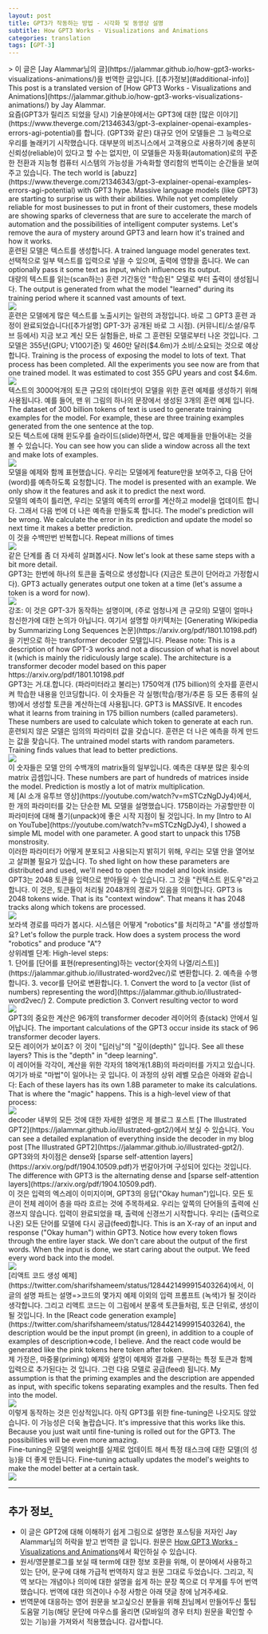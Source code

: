 ```yaml
---
layout: post
title: GPT3가 작동하는 방법 - 시각화 및 동영상 설명
subtitle: How GPT3 Works - Visualizations and Animations
categories: translation
tags: [GPT-3]
---
```


<div class="tooltip" markdown="1">
> 이 글은 [Jay Alammar님의 글](https://jalammar.github.io/how-gpt3-works-visualizations-animations/)을 번역한 글입니다. [[추가정보](#additional-info)]
<span class="tooltiptext">
This post is a translated version of [How GPT3 Works - Visualizations and Animations](https://jalammar.github.io/how-gpt3-works-visualizations-animations/) by Jay Alammar.
</span>
</div>

<div class="tooltip" markdown="1">
요즘(GPT3가 릴리즈 되었을 당시) 기술분야에서는 GPT3에 대한 [많은 이야기](https://www.theverge.com/21346343/gpt-3-explainer-openai-examples-errors-agi-potential)를 합니다. (GPT3와 같은) 대규모 언어 모델들은 그 능력으로 우리를 놀래키기 시작했습니다. 대부분의 비즈니스에서 고객용으로 사용하기에 충분히 신뢰성(reliable)이 있다고 할 수는 없지만, 이 모델들은 자동화(automation)로의 꾸준한 전환과 지능형 컴퓨터 시스템의 가능성을 가속화할 영리함의 번뜩이는 순간들을 보여주고 있습니다.
<span class="tooltiptext">
The tech world is [abuzz](https://www.theverge.com/21346343/gpt-3-explainer-openai-examples-errors-agi-potential) with GPT3 hype. Massive language models (like GPT3) are starting to surprise us with their abilities. While not yet completely reliable for most businesses to put in front of their customers, these models are showing sparks of cleverness that are sure to accelerate the march of automation and the possibilities of intelligent computer systems. Let's remove the aura of mystery around GPT3 and learn how it's trained and how it works.
</span>
</div>


<div class="tooltip" markdown="1">
훈련된 모델은 텍스트를 생성합니다.
<span class="tooltiptext">
A trained language model generates text.
</span>
</div>

<div class="tooltip" markdown="1">
선택적으로 일부 텍스트를 입력으로 넣을 수 있으며, 출력에 영향을 줍니다.
<span class="tooltiptext">
We can optionally pass it some text as input, which influences its output. 
</span>
</div>

<div class="tooltip" markdown="1">
대량의 텍스트를 읽는(scan하는) 훈련 기간동안 "학습된" 모델로 부터 출력이 생성됩니다.
<span class="tooltiptext">
The output is generated from what the model "learned" during its training period where it scanned vast amounts of text.
</span>
</div>


<div class="img-div-any-width" markdown="0">
  <img src="/images/gpt3/01-gpt3-language-model-overview.gif" />
  <br />

</div>


<!--more-->


<div class="tooltip" markdown="1">
훈련은 모델에게 많은 텍스트를 노출시키는 일련의 과정입니다. 바로 그 GPT3 훈련 과정이 완료되었습니다([추가설명] GPT-3가 공개된 바로 그 시점). (커뮤니티/소셜/유투브 등에서) 지금 보고 계신 모든 실험들은, 바로 그 훈련된 모델로부터 나온 것입니다. 그 모델은 355년(GPU; V100기준) 및 460만 달러($4.6m)가 소비/소요되는 것으로 예상합니다.
<span class="tooltiptext">
Training is the process of exposing the model to lots of text. That process has been completed. All the experiments you see now are from that one trained model. It was estimated to cost 355 GPU years and cost $4.6m.
</span>
</div>




<div class="img-div-any-width" markdown="0">
  <img src="/images/gpt3/02-gpt3-training-language-model.gif" />
  <br />

</div>


<div class="tooltip" markdown="1">
텍스트의 3000억개의 토큰 규모의 데이터셋이 모델을 위한 훈련 예제를 생성하기 위해 사용됩니다. 예를 들어, 맨 위 그림의 하나의 문장에서 생성된 3개의 훈련 예제 입니다. 
<span class="tooltiptext">
The dataset of 300 billion tokens of text is used to generate training examples for the model. For example, these are three training examples generated from the one sentence at the top. 
</span>
</div>

<div class="tooltip" markdown="1">
모든 텍스트에 대해 윈도우를 슬라이드(slide)하면서, 많은 예제들을 만들어내는 것을 볼 수 있습니다. 
<span class="tooltiptext">
You can see how you can slide a window across all the text and make lots of examples.
</span>
</div>



<div class="img-div-any-width" markdown="0">
  <img src="/images/gpt3/gpt3-training-examples-sliding-window.png" />
  <br />

</div>

<div class="tooltip" markdown="1">
모델을 예제와 함께 표현했습니다. 우리는 모델에게 feature만을 보여주고, 다음 단어(word)를 예측하도록 요청합니다. 
<span class="tooltiptext">
The model is presented with an example. We only show it the features and ask it to predict the next word. 
</span>
</div>

<div class="tooltip" markdown="1">
모델의 예측이 틀리면, 우리는 모델의 예측의 error를 계산하고 model을 업데이트 합니다. 그래서 다음 번에 더 나은 예측을 만들도록 합니다.
<span class="tooltiptext">
The model's prediction will be wrong. We calculate the error in its prediction and update the model so next time it makes a better prediction.
</span>
</div>

<div class="tooltip" markdown="1">
이 것을 수백만번 반복합니다. 
<span class="tooltiptext">
Repeat millions of times
</span>
</div>

<div class="img-div-any-width" markdown="0">
  <img src="/images/gpt3/03-gpt3-training-step-back-prop.gif" />
  <br />

</div>




<div class="tooltip" markdown="1">
같은 단계를 좀 더 자세히 살펴봅시다.
<span class="tooltiptext">
Now let's look at these same steps with a bit more detail.
</span>
</div>

<div class="tooltip" markdown="1">
GPT3는 한번에 하나의 토큰을 출력으로 생성합니다 (지금은 토큰이 단어라고 가정합시다).
<span class="tooltiptext">
GPT3 actually generates output one token at a time (let's assume a token is a word for now).
</span>
</div>



<div class="img-div-any-width" markdown="0">
  <img src="/images/gpt3/04-gpt3-generate-tokens-output.gif" />
  <br />

</div>


<div class="tooltip" markdown="1">
강조: 이 것은 GPT-3가 동작하는 설명이며, (주로 엄청나게 큰 규모의) 모델이 얼마나 참신한가에 대한 논의가 아닙니다. 여기서 설명할 아키텍처는 [Generating Wikipedia by Summarizing Long Sequences 논문](https://arxiv.org/pdf/1801.10198.pdf)을 기반으로 하는 transformer decoder 모델입니다.
<span class="tooltiptext">
Please note: This is a description of how GPT-3 works and not a discussion of what is novel about it (which is mainly the ridiculously large scale). The architecture is a transformer decoder model based on this paper https://arxiv.org/pdf/1801.10198.pdf
</span>
</div>




<div class="tooltip" markdown="1">
GPT3는 거.대.합니다. (파라미터라고 불리는) 1750억개 (175 billion)의 숫자를 훈련시켜 학습한 내용을 인코딩합니다. 이 숫자들은 각 실행(학습/평가/추론 등 모든 종류의 실행)에서 생성할 토큰을 계산하는데 사용됩니다. 
<span class="tooltiptext">
GPT3 is MASSIVE. It encodes what it learns from training in 175 billion numbers (called parameters). These numbers are used to calculate which token to generate at each run.
</span>
</div>

<div class="tooltip" markdown="1">
훈련되지 않은 모델은 임의의 파라미터 값을 갖습니다. 훈련은 더 나은 예측을 하게 만드는 값을 찾습니다.
<span class="tooltiptext">
The untrained model starts with random parameters. Training finds values that lead to better predictions.
</span>
</div>




<div class="img-div-any-width" markdown="0">
  <img src="/images/gpt3/gpt3-parameters-weights.png" />
  <br />

</div>


<div class="tooltip" markdown="1">
이 숫자들은 모델 안의 수백개의 matrix들의 일부입니다. 예측은 대부분 많은 횟수의 matrix 곱셈입니다.
<span class="tooltiptext">
These numbers are part of hundreds of matrices inside the model. Prediction is mostly a lot of matrix multiplication.
</span>
</div>

<div class="tooltip" markdown="1">
제 [AI 소개 유투브 영상](https://youtube.com/watch?v=mSTCzNgDJy4)에서, 한 개의 파라미터를 갖는 단순한 ML 모델을 설명했습니다. 175B이라는 가공할만한 이 파라미터에 대해 풀기(unpack)에 좋은 시작 지점이 될 것입니다. 
<span class="tooltiptext">
In my [Intro to AI on YouTube](https://youtube.com/watch?v=mSTCzNgDJy4), I showed a simple ML model with one parameter. A good start to unpack this 175B monstrosity.
</span>
</div>


<div class="tooltip" markdown="1">
이러한 파라미터가 어떻게 분포되고 사용되는지 밝히기 위해, 우리는 모델 안을 열어보고 살펴볼 필요가 있습니다.
<span class="tooltiptext">
To shed light on how these parameters are distributed and used, we'll need to open the model and look inside.
</span>
</div>

<div class="tooltip" markdown="1">
GPT3는 2048 토큰을 입력으로 받아들일 수 있습니다. 그 것을 "컨텍스트 윈도우"라고 합니다. 이 것은, 토큰들이 처리될 2048개의 경로가 있음을 의미합니다. 
<span class="tooltiptext">
GPT3 is 2048 tokens wide. That is its "context window". That means it has 2048 tracks along which tokens are processed.
</span>
</div>

<div class="img-div-any-width" markdown="0">
  <img src="/images/gpt3/05-gpt3-generate-output-context-window.gif" />
  <br />

</div>


<div class="tooltip" markdown="1">
보라색 경로를 따라가 봅시다. 시스템은 어떻게 "robotics"를 처리하고 "A"를 생성할까요?
<span class="tooltiptext">
Let's follow the purple track. How does a system process the word "robotics" and produce "A"?
</span>
</div>

<div class="tooltip" markdown="1">
상위레벨 단계:
<span class="tooltiptext">
High-level steps:
</span>
</div>

<div class="tooltip" markdown="1">
1. 단어를 [단어를 표현(representing)하는 vector(숫자의 나열/리스트)](https://jalammar.github.io/illustrated-word2vec/)로 변환합니다.
2. 예측을 수행합니다.
3. vecor를 단어로 변환합니다. 
<span class="tooltiptext"  markdown="1">
1. Convert the word to [a vector (list of numbers) representing the word](https://jalammar.github.io/illustrated-word2vec/)
2. Compute prediction
3. Convert resulting vector to word
</span>
</div>


<div class="img-div-any-width" markdown="0">
  <img src="/images/gpt3/06-gpt3-embedding.gif" />
  <br />

</div>



<div class="tooltip" markdown="1">
GPT3의 중요한 계산은 96개의 transformer decoder 레이어의 층(stack) 안에서 일어납니다. 
<span class="tooltiptext">
The important calculations of the GPT3 occur inside its stack of 96 transformer decoder layers. 
</span>
</div>

<div class="tooltip" markdown="1">
모든 레이어가 보이죠? 이 것이 "딥러닝"의 "깊이(depth)" 입니다. 
<span class="tooltiptext">
See all these layers? This is the "depth" in "deep learning".
</span>
</div>

<div class="tooltip" markdown="1">
이 레이어들 각각이, 계산을 위한 각자의 18억개(1.8B)의 파라미터를 가지고 있습니다. 여기가 바로 "마법"이 일어나는 곳 입니다. 이 과정의 상위 레벨 모습은 아래와 같습니다:
<span class="tooltiptext">
Each of these layers has its own 1.8B parameter to make its calculations. That is where the "magic" happens. This is a high-level view of that process:
</span>
</div>



<div class="img-div-any-width" markdown="0">
  <img src="/images/gpt3/07-gpt3-processing-transformer-blocks.gif" />
  <br />

</div>


<div class="tooltip" markdown="1">
decoder 내부의 모든 것에 대한 자세한 설명은 제 블로그 포스트 [The Illustrated GPT2](https://jalammar.github.io/illustrated-gpt2/)에서 보실 수 있습니다. 
<span class="tooltiptext">
You can see a detailed explanation of everything inside the decoder in my blog post [The Illustrated GPT2](https://jalammar.github.io/illustrated-gpt2/).
</span>
</div>

<div class="tooltip" markdown="1">
GPT3와의 차이점은 dense와 [sparse self-attention layers](https://arxiv.org/pdf/1904.10509.pdf)가 번갈아가며 구성되어 있다는 것입니다.
<span class="tooltiptext">
The difference with GPT3 is the alternating dense and [sparse self-attention layers](https://arxiv.org/pdf/1904.10509.pdf).
</span>
</div>







<div class="tooltip" markdown="1">
이 것은 입력의 엑스레이 이미지이며, GPT3의 응답("Okay human")입니다. 모든 토큰이 전체 레이어 층을 따라 흐르는 것에 주목하세요. 우리는 앞쪽의 단어들의 출력에 신경쓰지 않습니다. 입력이 완료되었을 때, 출력에 신경쓰기 시작합니다. 우리는 (출력으로 나온) 모든 단어를 모델에 다시 공급(feed)합니다.
<span class="tooltiptext">
This is an X-ray of an input and response ("Okay human") within GPT3. Notice how every token flows through the entire layer stack. We don't care about the output of the first words. When the input is done, we start caring about the output. We feed every word back into the model.
</span>
</div>


<div class="img-div-any-width" markdown="0">
  <img src="/images/gpt3/08-gpt3-tokens-transformer-blocks.gif" />
  <br />

</div>


<div class="tooltip" markdown="1">
[리액트 코드 생성 예제](https://twitter.com/sharifshameem/status/1284421499915403264)에서, 이 글의 설명 파트는 설명=>코드의 몇가지 예제 이외의 입력 프롬프트 (녹색)가 될 것이라 생각합니다. 그리고 리액트 코드는 이 그림에서 분홍색 토큰들처럼, 토큰 단위로, 생성이 될 것입니다.
<span class="tooltiptext">
In the [React code generation example](https://twitter.com/sharifshameem/status/1284421499915403264), the description would be the input prompt (in green), in addition to a couple of examples of description=>code, I believe. And the react code would be generated like the pink tokens here token after token.
</span>
</div>


<div class="tooltip" markdown="1">
제 가정은, 마중물(priming) 예제와 설명이 예제와 결과를 구분하는 특정 토큰과 함께 입력으로 추가된다는 것 입니다. 그런 다음 모델로 공급(feed) 됩니다. 
<span class="tooltiptext">
My assumption is that the priming examples and the description are appended as input, with specific tokens separating examples and the results. Then fed into the model.
</span>
</div>

<div class="img-div-any-width" markdown="0">
  <img src="/images/gpt3/09-gpt3-generating-react-code-example.gif" />
  <br />

</div>


<div class="tooltip" markdown="1">
이렇게 동작하는 것은 인상적입니다. 아직 GPT3를 위한 fine-tuning은 나오지도 않았습니다. 이 가능성은 더욱 놀랍습니다. 
<span class="tooltiptext">
It's impressive that this works like this. Because you just wait until fine-tuning is rolled out for the GPT3. The possibilities will be even more amazing.
</span>
</div>

<div class="tooltip" markdown="1">
Fine-tuning은 모델의 weight를 실제로 업데이트 해서 특정 태스크에 대한 모델(의 성능)을 더 좋게 만듭니다. 
<span class="tooltiptext">
Fine-tuning actually updates the model's weights to make the model better at a certain task.
</span>
</div>

<div class="img-div-any-width" markdown="0">
  <img src="/images/gpt3/10-gpt3-fine-tuning.gif" />
  <br />

</div>

---

## 추가 정보<a href="#additional-info" name="additional-info">.</a>

* 이 글은 GPT2에 대해 이해하기 쉽게 그림으로 설명한 포스팅을 저자인 Jay Alammar님의 허락을 받고 번역한 글 입니다. 원문은 [How GPT3 Works - Visualizations and Animations](https://jalammar.github.io/how-gpt3-works-visualizations-animations/)에서 확인하실 수 있습니다.
* 원서/영문블로그를 보실 때 term에 대한 정보 호환을 위해, 이 분야에서 사용하고 있는 단어, 문구에 대해 가급적 번역하지 않고 원문 그대로 두었습니다. 그리고, 직역 보다는 개념이나 의미에 대한 설명을 쉽게 하는 문장 쪽으로 더 무게를 두어 번역 했습니다. 번역에 대한 의견이나 수정 사항은 아래 댓글 창에 남겨주세요.
* 번역문에 대응하는 영어 원문을 보고싶으신 분들을 위해 [찬](https://nlpinkorean.github.io)님께서 만들어두신 툴팁 도움말 기능(해당 문단에 마우스를 올리면 (모바일의 경우 터치) 원문을 확인할 수 있는 기능)을 가져와서 적용했습니다. 감사합니다.  

